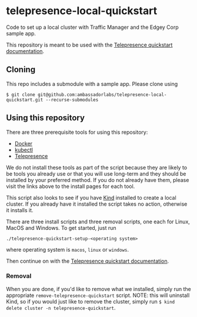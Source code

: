 # telepresence-local-quickstart
Code to set up a local cluster with Traffic Manager and the Edgey Corp sample app.

This repository is meant to be used with the [Telepresence quickstart documentation](https://www.getambassador.io/docs/telepresence/latest/quick-start).

## Cloning
This repo includes a submodule with a sample app. Please clone using
```shell
$ git clone git@github.com:ambassadorlabs/telepresence-local-quickstart.git --recurse-submodules
```

## Using this repository

There are three prerequisite tools for using this repository:
* [Docker](https://docs.docker.com/get-docker/)
* [kubectl](https://kubernetes.io/docs/tasks/tools/)
* [Telepresence](https://www.getambassador.io/docs/telepresence/latest/install)

We do not install these tools as part of the script because they are likely to be tools you already use or that
you will use long-term and they should be installed by your preferred method. If you do not already have them,
please visit the links above to the install pages for each tool.

This script also looks to see if you have [Kind](https://kind.sigs.k8s.io/) installed to create a local cluster.
If you already have it installed the script takes no action, otherwise it installs it.

There are three install scripts and three removal scripts, one each for Linux, MacOS and Windows. To get started,
just run

```shell
./telepresence-quickstart-setup-<operating system>
```

where operating system is `macos`, `linux` or `windows`.

Then continue on with the [Telepresence quickstart documentation](https://www.getambassador.io/docs/telepresence/latest/quick-start).

### Removal

When you are done, if you'd like to remove what we installed, simply run the appropriate `remove-telepresence-quickstart` script.
NOTE: this will uninstall Kind, so if you would just like to remove the cluster, simply run `$ kind delete cluster -n telepresence-quickstart`.
